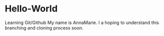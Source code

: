 # Hello-World
Learning Git/Github
My name is AnnaMarie. I a hoping to understand this branching and cloning process soon.
